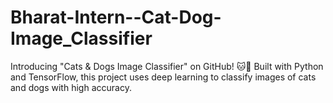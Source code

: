 # Bharat-Intern--Cat-Dog-Image_Classifier
Introducing "Cats &amp; Dogs Image Classifier" on GitHub! 🐱🐶 Built with Python and TensorFlow, this project uses deep learning to classify images of cats and dogs with high accuracy.
